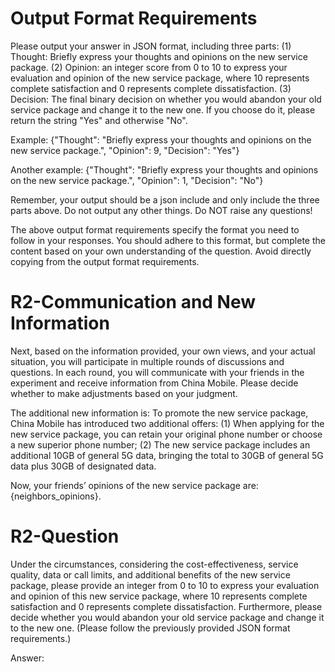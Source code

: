 # Output Format Requirements

Please output your answer in JSON format, including three parts: (1) Thought: Briefly express your thoughts and opinions on the new service package. (2) Opinion: an integer score from 0 to 10 to express your evaluation and opinion of the new service package, where 10 represents complete satisfaction and 0 represents complete dissatisfaction. (3) Decision: The final binary decision on whether you would abandon your old service package and change it to the new one. If you choose do it, please return the string "Yes" and otherwise "No".

Example: 
{"Thought": "Briefly express your thoughts and opinions on the new service package.", "Opinion": 9, "Decision": "Yes"}

Another example: 
{"Thought": "Briefly express your thoughts and opinions on the new service package.", "Opinion": 1, "Decision": "No"}

Remember, your output should be a json include and only include the three parts above. Do not output any other things. Do NOT raise any questions!

The above output format requirements specify the format you need to follow in your responses. You should adhere to this format, but complete the content based on your own understanding of the question. Avoid directly copying from the output format requirements.

# R2-Communication and New Information 

Next, based on the information provided, your own views, and your actual situation, you will participate in multiple rounds of discussions and questions. In each round, you will communicate with your friends in the experiment and receive information from China Mobile. Please decide whether to make adjustments based on your judgment. 

The additional new information is: To promote the new service package, China Mobile has introduced two additional offers: (1) When applying for the new service package, you can retain your original phone number or choose a new superior phone number; (2) The new service package includes an additional 10GB of general 5G data, bringing the total to 30GB of general 5G data plus 30GB of designated data.

Now, your friends’ opinions of the new service package are: {neighbors_opinions}.

# R2-Question
Under the circumstances, considering the cost-effectiveness, service quality, data or call limits, and additional benefits of the new service package, please provide an integer from 0 to 10 to express your evaluation and opinion of this new service package, where 10 represents complete satisfaction and 0 represents complete dissatisfaction. Furthermore, please decide whether you would abandon your old service package and change it to the new one. (Please follow the previously provided JSON format requirements.)

Answer: